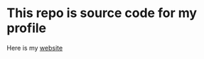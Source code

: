 # This repo is source code for my profile
Here is my [website](https://hoang-minh-vu-profile.netlify.app/)
